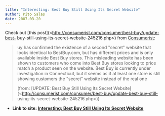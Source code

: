 ```yaml
---
title: "Interesting: Best Buy Still Using Its Secret Website"
author: Pito Salas
date: 2007-03-20
---
```


Check out [this post](<http://consumerist.com/consumer/best-buy/update-best-
buy-still-using-its-secret-website-245216.php>) from
[Consumerist](<http://www.consumerist.com>):

> uy has confirmed the existence of a second "secret" website that looks
> identical to BestBuy.com, but has different prices and is only available
> inside Best Buy stores. This misleading website has been shown to customers
> who come into Best Buy stores looking to price match a product seen on the
> website. Best Buy is currently under investigation in Connecticut, but it
> seems as if at least one store is still showing customers the "secret"
> website instead of the real one
>
> (from: [UPDATE: Best Buy Still Using Its Secret
> Website](<http://consumerist.com/consumer/best-buy/update-best-buy-still-
> using-its-secret-website-245216.php>))


* **Link to site:** **[Interesting: Best Buy Still Using Its Secret Website](None)**
